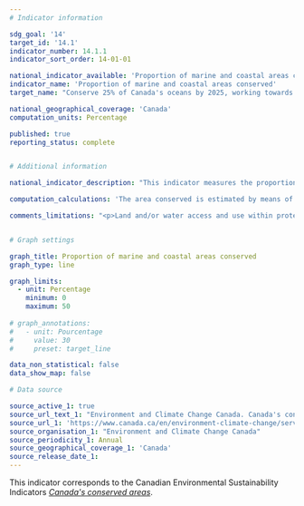 ```yaml
---
# Indicator information

sdg_goal: '14'
target_id: '14.1'
indicator_number: 14.1.1
indicator_sort_order: 14-01-01

national_indicator_available: 'Proportion of marine and coastal areas conserved'
indicator_name: 'Proportion of marine and coastal areas conserved'
target_name: "Conserve 25% of Canada's oceans by 2025, working towards 30% by 2030"

national_geographical_coverage: 'Canada'
computation_units: Percentage

published: true
reporting_status: complete


# Additional information

national_indicator_description: "This indicator measures the proportion of Canada's marine area that is conserved. Conserved areas are lands and waters where human use is limited. They include protected areas as well as other effective area-based conservation measures. <em>Environment and Climate Change Canada (ECCC)</em>"

computation_calculations: 'The area conserved is estimated by means of a geographical analysis based on reported boundaries, accounting for overlaps. <em>(ECCC)</em>'

comments_limitations: "<p>Land and/or water access and use within protected areas are controlled primarily for the purpose of conserving nature (for example, a park, a conservation area or a wildlife reserve). Other effective area-based conservation measures are also managed over the long term in ways that result in the effective conservation of biodiversity. However, they might have been established for other purposes. <br><br>Trends are estimated based on the date a site was established, rather than the date when it was recognized as a Protected Area or other effective area-based conservation measure (OECM). As such, the totals for a previous year may change as data are updated. <br><br>Comparisons with previous reports should be made with caution, as data quality and completeness continue to improve. Privately protected land and other effective area-based conservation measures contribute to achievement of Canada's targets, but many are not yet captured within the database. <em>(ECCC)</em></p>"


# Graph settings

graph_title: Proportion of marine and coastal areas conserved
graph_type: line

graph_limits:
  - unit: Percentage
    minimum: 0
    maximum: 50
    
# graph_annotations:
#   - unit: Pourcentage
#     value: 30
#     preset: target_line

data_non_statistical: false
data_show_map: false

# Data source

source_active_1: true
source_url_text_1: "Environment and Climate Change Canada. Canada's conserved areas, Canadian Environmental Sustainability Indicators"
source_url_1: 'https://www.canada.ca/en/environment-climate-change/services/environmental-indicators/conserved-areas.html'
source_organisation_1: "Environment and Climate Change Canada"
source_periodicity_1: Annual
source_geographical_coverage_1: 'Canada'
source_release_date_1: 
---
```

This indicator corresponds to the Canadian Environmental Sustainability Indicators <a href="https://www.canada.ca/en/environment-climate-change/services/environmental-indicators/conserved-areas.html"> <em>Canada's conserved areas</em></a>.
